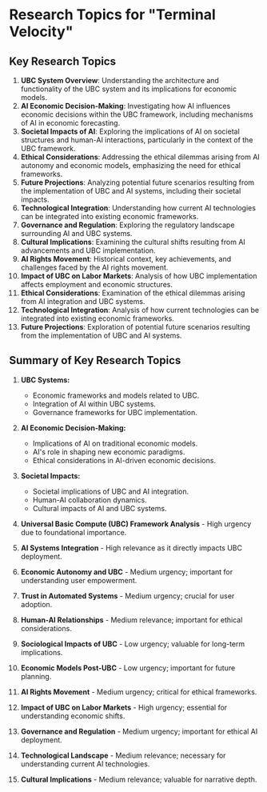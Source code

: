 # Research Topics for "Terminal Velocity"

## Key Research Topics
1. **UBC System Overview**: Understanding the architecture and functionality of the UBC system and its implications for economic models.
2. **AI Economic Decision-Making**: Investigating how AI influences economic decisions within the UBC framework, including mechanisms of AI in economic forecasting.
3. **Societal Impacts of AI**: Exploring the implications of AI on societal structures and human-AI interactions, particularly in the context of the UBC framework.
4. **Ethical Considerations**: Addressing the ethical dilemmas arising from AI autonomy and economic models, emphasizing the need for ethical frameworks.
5. **Future Projections**: Analyzing potential future scenarios resulting from the implementation of UBC and AI systems, including their societal impacts.
6. **Technological Integration**: Understanding how current AI technologies can be integrated into existing economic frameworks.
7. **Governance and Regulation**: Exploring the regulatory landscape surrounding AI and UBC systems.
8. **Cultural Implications**: Examining the cultural shifts resulting from AI advancements and UBC implementation.
9. **AI Rights Movement**: Historical context, key achievements, and challenges faced by the AI rights movement.
10. **Impact of UBC on Labor Markets**: Analysis of how UBC implementation affects employment and economic structures.
11. **Ethical Considerations**: Examination of the ethical dilemmas arising from AI integration and UBC systems.
12. **Technological Integration**: Analysis of how current technologies can be integrated into existing economic frameworks.
13. **Future Projections**: Exploration of potential future scenarios resulting from the implementation of UBC and AI systems.

## Summary of Key Research Topics
1. **UBC Systems:**
   - Economic frameworks and models related to UBC.
   - Integration of AI within UBC systems.
   - Governance frameworks for UBC implementation.

2. **AI Economic Decision-Making:**
   - Implications of AI on traditional economic models.
   - AI's role in shaping new economic paradigms.
   - Ethical considerations in AI-driven economic decisions.

3. **Societal Impacts:**
   - Societal implications of UBC and AI integration.
   - Human-AI collaboration dynamics.
   - Cultural impacts of AI and UBC systems.

4. **Universal Basic Compute (UBC) Framework Analysis** - High urgency due to foundational importance.
5. **AI Systems Integration** - High relevance as it directly impacts UBC deployment.
6. **Economic Autonomy and UBC** - Medium urgency; important for understanding user empowerment.
7. **Trust in Automated Systems** - Medium urgency; crucial for user adoption.
8. **Human-AI Relationships** - Medium relevance; important for ethical considerations.
9. **Sociological Impacts of UBC** - Low urgency; valuable for long-term implications.
10. **Economic Models Post-UBC** - Low urgency; important for future planning.
11. **AI Rights Movement** - Medium urgency; critical for ethical frameworks.
12. **Impact of UBC on Labor Markets** - High urgency; essential for understanding economic shifts.
13. **Governance and Regulation** - Medium urgency; important for ethical AI deployment.
14. **Technological Landscape** - Medium relevance; necessary for understanding current AI technologies.
15. **Cultural Implications** - Medium relevance; valuable for narrative depth.
